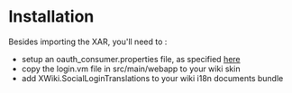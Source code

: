 Installation
============

Besides importing the XAR, you'll need to :
* setup an oauth_consumer.properties file, as specified [here](http://code.google.com/p/socialauth/wiki/SampleProperties)
* copy the login.vm file in src/main/webapp to your wiki skin
* add XWiki.SocialLoginTranslations to your wiki i18n documents bundle